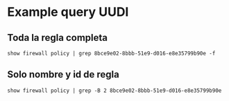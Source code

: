 # Example query UUDI

## Toda la regla completa
```
show firewall policy | grep 8bce9e02-8bbb-51e9-d016-e8e35799b90e -f
```

## Solo nombre y id de regla
```
show firewall policy | grep -B 2 8bce9e02-8bbb-51e9-d016-e8e35799b90e 
```
